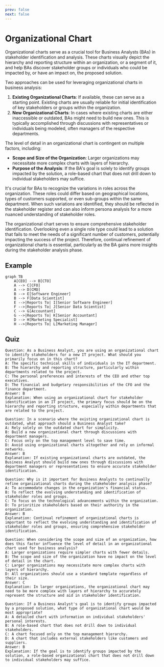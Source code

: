 ```yaml
---
prev: false
next: false
---
```


# Organizational Chart

Organizational charts serve as a crucial tool for Business Analysts (BAs) in stakeholder identification and analysis. These charts visually depict the hierarchy and reporting structure within an organization, or a segment of it, and help BAs discover stakeholder groups or individuals who could be impacted by, or have an impact on, the proposed solution.

Two approaches can be used for leveraging organizational charts in business analysis:

1. **Existing Organizational Charts**: If available, these can serve as a starting point. Existing charts are usually reliable for initial identification of key stakeholders or groups within the organization.
2. **New Organizational Charts**: In cases where existing charts are either inaccessible or outdated, BAs might need to build new ones. This is typically accomplished through discussions with representatives or individuals being modeled, often managers of the respective departments.

The level of detail in an organizational chart is contingent on multiple factors, including:

- **Scope and Size of the Organization**: Larger organizations may necessitate more complex charts with layers of hierarchy.
- **Purpose of the Analysis**: If the BA's goal is solely to identify groups impacted by the solution, a role-based chart that does not drill down to individual stakeholders may suffice.

It's crucial for BAs to recognize the variations in roles across the organization. These roles could differ based on geographical locations, types of customers supported, or even sub-groups within the same department. When such variations are identified, they should be reflected in the stakeholder register and can also inform persona analysis for a more nuanced understanding of stakeholder roles.

The organizational chart serves to ensure comprehensive stakeholder identification. Overlooking even a single role type could lead to a solution that fails to meet the needs of a significant number of customers, potentially impacting the success of the project. Therefore, continual refinement of organizational charts is essential, particularly as the BA gains more insights during the stakeholder analysis phase.

## Example

```mermaid
graph TB
    A[CEO] --> B[CTO]
    A --> C[CFO]
    A --> D[CMO]
    B --> E[Software Engineer]
    B --> F[Data Scientist]
    E -->|Reports To| I[Senior Software Engineer]
    F -->|Reports To| J[Senior Data Scientist]
    C --> G[Accountant]
    G -->|Reports To| K[Senior Accountant]
    D --> H[Marketing Specialist]
    H -->|Reports To| L[Marketing Manager]
```

## Quiz

```quiz
Question: As a Business Analyst, you are using an organizational chart to identify stakeholders for a new IT project. What should you primarily focus on in this chart?
A: The specific technical skills of individuals in the IT department.
B: The hierarchy and reporting structure, particularly within departments related to the project.
C: The personal preferences and interests of the CEO and other top executives.
D: The financial and budgetary responsibilities of the CFO and the finance department.
Answer: B
Explanation: When using an organizational chart for stakeholder identification in an IT project, the primary focus should be on the hierarchy and reporting structure, especially within departments that are related to the project.

Question: In a scenario where the existing organizational chart is outdated, what approach should a Business Analyst take?
A: Rely solely on the outdated chart for simplicity.
B: Build a new organizational chart through discussions with department managers.
C: Focus only on the top management level to save time.
D: Avoid using organizational charts altogether and rely on informal networks.
Answer: B
Explanation: If existing organizational charts are outdated, the Business Analyst should build new ones through discussions with department managers or representatives to ensure accurate stakeholder identification.

Question: Why is it important for Business Analysts to continually refine organizational charts during the stakeholder analysis phase?
A: To accommodate changes in the organization's financial status.
B: To reflect the evolving understanding and identification of stakeholder roles and groups.
C: To focus on the technological advancements within the organization.
D: To prioritize stakeholders based on their authority in the organization.
Answer: B
Explanation: Continual refinement of organizational charts is important to reflect the evolving understanding and identification of stakeholder roles and groups, ensuring comprehensive stakeholder identification.

Question: When considering the scope and size of an organization, how does this factor influence the level of detail in an organizational chart used for business analysis?
A: Larger organizations require simpler charts with fewer details.
B: The scope and size of the organization have no impact on the level of detail in the chart.
C: Larger organizations may necessitate more complex charts with layers of hierarchy.
D: All organizations should use a standard template regardless of their size.
Answer: C
Explanation: In larger organizations, the organizational chart may need to be more complex with layers of hierarchy to accurately represent the structure and aid in stakeholder identification.

Question: If a Business Analyst's goal is to identify groups impacted by a proposed solution, what type of organizational chart would be most appropriate?
A: A detailed chart with information on individual stakeholders' personal interests.
B: A role-based chart that does not drill down to individual stakeholders.
C: A chart focused only on the top management hierarchy.
D: A chart that includes external stakeholders like customers and suppliers.
Answer: B
Explanation: If the goal is to identify groups impacted by the solution, a role-based organizational chart that does not drill down to individual stakeholders may suffice.

```
